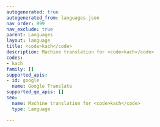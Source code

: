 ```yaml
---
autogenerated: true
autogenerated_from: languages.json
nav_order: 999
nav_exclude: true
parent: Languages
layout: language
title: <code>kach</code>
description: Machine translation for <code>kach</code>
codes:
- kach
family: []
supported_apis:
- id: google
  name: Google Translate
supported_qe_apis: []
seo:
  name: Machine translation for <code>kach</code>
  type: Language

---
```


